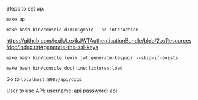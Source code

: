 
Steps to set up:
```shell
make up
```

```shell
make bash bin/console d:m:migrate --no-interaction
```

https://github.com/lexik/LexikJWTAuthenticationBundle/blob/2.x/Resources/doc/index.rst#generate-the-ssl-keys
```shell
make bash bin/console lexik:jwt:generate-keypair --skip-if-exists
```

```shell
make bash bin/console doctrine:fixtures:load
```

Go to `localhost:8085/api/docs`

User to use API:
username: api
password: api